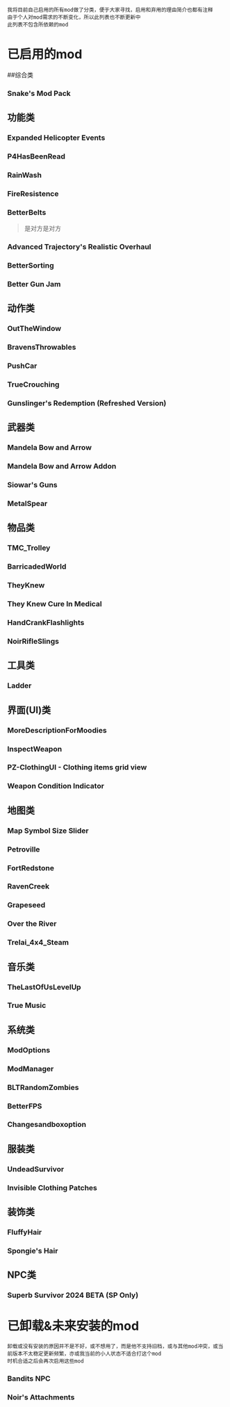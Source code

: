 ``` 
我将目前自己启用的所有mod做了分类，便于大家寻找，启用和弃用的理由简介也都有注释
由于个人对mod需求的不断变化，所以此列表也不断更新中
此列表不包含所依赖的mod
```
# 已启用的mod
##综合类
### Snake's Mod Pack

## 功能类
### 	Expanded Helicopter Events
### 	P4HasBeenRead
### 	RainWash
### 	FireResistence
### BetterBelts
>是对方是对方

### 	Advanced Trajectory's Realistic Overhaul
### BetterSorting
### 	Better Gun Jam

## 动作类
### 	OutTheWindow
### 	BravensThrowables
### 	PushCar
### 	TrueCrouching
### 	Gunslinger's Redemption (Refreshed Version)

## 武器类
###  Mandela Bow and Arrow
### 	Mandela Bow and Arrow Addon
### 	Siowar's Guns
### MetalSpear

 
## 物品类
### 	TMC_Trolley
### 	BarricadedWorld
### 	TheyKnew
### 	They Knew Cure In Medical
### 	HandCrankFlashlights
### 	NoirRifleSlings


## 工具类
### 	Ladder

## 界面(UI)类
### 	MoreDescriptionForMoodies
### 	InspectWeapon
### PZ-ClothingUI - Clothing items grid view
### Weapon Condition Indicator


## 地图类
### 	Map Symbol Size Slider
### 	Petroville
### FortRedstone
### RavenCreek
### 	Grapeseed
### 	Over the River 
### 	Trelai_4x4_Steam

## 音乐类
### 	TheLastOfUsLevelUp
### True Music


## 系统类
### ModOptions
### 	ModManager
### 	BLTRandomZombies
### 	BetterFPS
### 	Changesandboxoption

## 服装类
### 	UndeadSurvivor
### Invisible Clothing Patches

## 装饰类
### FluffyHair
### Spongie's Hair

## NPC类
### Superb Survivor 2024 BETA (SP Only)

# 已卸载&未来安装的mod

``` 
卸载或没有安装的原因并不是不好，或不想用了，而是他不支持旧档，或与其他mod冲突，或当前版本不太稳定更新频繁，亦或我当前的小人状态不适合打这个mod
时机合适之后会再次启用这些mod
```
### Bandits NPC
### Noir's Attachments







